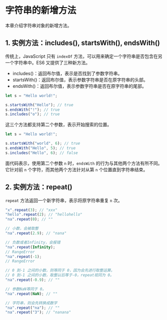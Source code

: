 # 字符串的新增方法

本章介绍字符串对象的新增方法。

## 1. 实例方法：includes(), startsWith(), endsWith()

传统上，JavaScript 只有 `indexOf` 方法，可以用来确定一个字符串是否包含在另一个字符串中。ES6 又提供了三种新方法。

- includes()：返回布尔值，表示是否找到了参数字符串。
- startsWith()：返回布尔值，表示参数字符串是否在原字符串的头部。
- endsWith()：返回布尔值，表示参数字符串是否在原字符串的尾部。

```js
let s = "Hello world!";

s.startsWith("Hello"); // true
s.endsWith("!"); // true
s.includes("o"); // true
```

这三个方法都支持第二个参数，表示开始搜索的位置。

```js
let s = "Hello world!";

s.startsWith("world", 6); // true
s.endsWith("Hello", 5); // true
s.includes("Hello", 6); // false
```

面代码表示，使用第二个参数 `n` 时，`endsWith` 的行为与其他两个方法有所不同。它针对前 `n` 个字符，而其他两个方法针对从第 `n` 个位置直到字符串结束。

## 2. 实例方法：repeat()

`repeat` 方法返回一个新字符串，表示将原字符串重复 `n` 次。

```js
"x".repeat(3); // "xxx"
"hello".repeat(2); // "hellohello"
"na".repeat(0); // ""

// 小数，会被取整
"na".repeat(2.9); // "nana"

// 负数或者Infinity，会报错
"na".repeat(Infinity);
// RangeError
"na".repeat(-1);
// RangeError

// 0 到-1 之间的小数，则等同于 0，因为会先进行取整运算。
// 0 到-1 之间的小数，取整以后等于-0，repeat视同为 0。
"na".repeat(-0.9); // ""

// 参数NaN等同于 0。
"na".repeat(NaN); // ""

// 字符串，则会先转换成数字
"na".repeat("na"); // ""
"na".repeat("3"); // "nanana"
```
